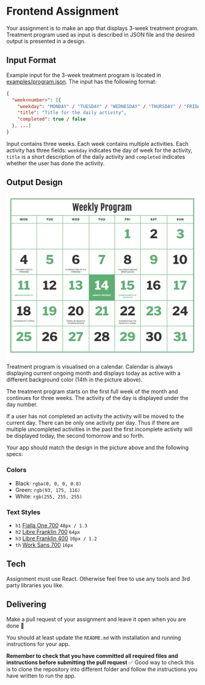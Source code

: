 # Frontend Assignment

Your assignment is to make an app that displays 3-week treatment program. Treatment program used as input is described in JSON file and the desired output is presented in a design.

## Input Format

Example input for the 3-week treatment program is located in [examples/program.json](examples/program.json). The input has the following format:

```json
{
  "week<number>": [{
    "weekday": "MONDAY" / "TUESDAY" / "WEDNESDAY" / "THURSDAY" / "FRIDAY" / "SATURDAY" / "SUNDAY",
    "title": "Title for the daily activity",
    "completed": true / false
  }, ...]
}
```

Input contains three weeks. Each week contains multiple activities. Each activity has three fields: `weekday` indicates the day of week for the activity, `title` is a short description of the daily activity and `completed` indicates whether the user has done the activity.

## Output Design

![](examples/design.png)

Treatment program is visualised on a calendar. Calendar is always displaying current ongoing month and displays today as active with a different background color (14th in the picture above).

The treatment program starts on the first full week of the month and continues for three weeks. The activity of the day is displayed under the day number.

If a user has not completed an activity the activity will be moved to the current day. There can be only one activity per day. Thus if there are multiple uncompleted activities in the past the first incomplete activity will be displayed today, the second tomorrow and so forth.

Your app should match the design in the picture above and the following specs:

### Colors

* Black: `rgba(0, 0, 0, 0.8)`
* Green: `rgb(93, 175, 116)`
* White: `rgb(255, 255, 255)`

### Text Styles

* `h1` [Fjalla One 700](https://fonts.google.com/?query=Fjalla+One) `48px / 1.3`
* `h2` [Libre Franklin 700](https://fonts.google.com/?query=Libre+Franklin) `64px`
* `h3` [Libre Franklin 400](https://fonts.google.com/?query=Libre+Franklin) `10px / 1.2`
* `th` [Work Sans 700](https://fonts.google.com/?query=Work+Sans) `16px`

## Tech

Assignment must use React. Otherwise feel free to use any tools and 3rd party libraries you like.

## Delivering

Make a pull request of your assignment and leave it open when you are done :slightly_smiling_face:

You should at least update the `README.md` with installation and running instructions for your app.

**Remember to check that you have committed all required files and instructions before submitting the pull request** :white_check_mark: Good way to check this is to clone the repository into different folder and follow the instructions you have written to run the app.
